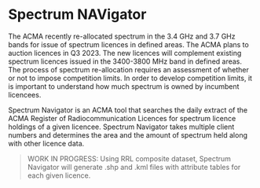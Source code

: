 # Spectrum NAVigator

The ACMA recently re-allocated spectrum in the 3.4 GHz and 3.7 GHz bands for issue of spectrum licences in defined areas. The ACMA plans to auction licences in Q3 2023. The new licences will complement existing spectrum licences issued in the 3400-3800 MHz band in defined areas. The process of spectrum re-allocation requires an assessment of whether or not to impose competition limits. In order to develop competition limits, it is important to understand how much spectrum is owned by incumbent licencees.

Spectrum Navigator is an ACMA tool that searches the daily extract of the ACMA Register of Radiocommunication Licences for spectrum licence holdings of a given licencee. Spectrum Navigator takes multiple client numbers and determines the area and the amount of spectrum held along with other licence data.

> WORK IN PROGRESS: Using RRL composite dataset, Spectrum Navigator will generate .shp and .kml files with attribute tables for each given licence.
